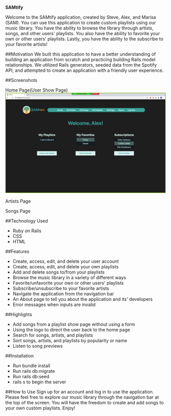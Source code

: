 **SAMtify** 

Welcome to the SAMtify application, created by Steve, Alex, and Marisa (SAM). You can use this application to create custom playlists using our music library. You have the ability to browse the library through artists, songs, and other users' playlists. You also have the ability to favorite your own or other users' playlists. Lastly, you have the ability to the subscribe to your favorite artists!

##Motivation
We built this application to have a better understanding of building an application from scratch and practicing building Rails model relationships. We utilized Rails generators, seeded data from the Spotify API, and attempted to create an application with a friendly user experience. 

##Screenshots

Home Page(User Show Page)
![Home Page](https://github.com/gamil91/SAMtify/blob/main/app/assets/images/home.png)

Artists Page

Songs Page

##Technology Used
- Ruby on Rails
- CSS
- HTML

##Features
- Create, access, edit, and delete your user account
- Create, access, edit, and delete your own playlists
- Add and delete songs to/from your playlists
- Browse the music library in a variety of different ways
- Favorite/unfavorite your own or other users' playlists
- Subscribe/unsubscribe to your favorite artists
- Navigate the application from the navigation bar
- An About page to tell you about the application and its' developers
- Error messages when inputs are invalid

##Highlights
- Add songs from a playlist show page without using a form
- Using the logo to direct the user back to the home page
- Search for songs, artists, and playlists
- Sort songs, artists, and playlists by popularity or name
- Listen to song previews

##Installation
- Run bundle install
- Run rails db:migrate
- Run rails db:seed
- rails s to begin the server

##How to Use
Sign up for an account and log in to use the application. Please feel free to explore our music library through the navigation bar at the top of the screen. You will have the freedom to create and add songs to your own custom playlists. Enjoy!
